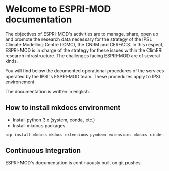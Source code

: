 # Welcome to ESPRI-MOD documentation

The objectives of ESPRI-MOD's activities are to manage, share, open up and promote the research
 data necessary for the strategy of the IPSL Climate Modelling Centre (ICMC), the CNRM and 
 CERFACS. In this respect, ESPRI-MOD is in charge of the strategy for these issues within the 
 ClimERI research infrastructure. The challenges facing ESPRI-MOD are of several kinds.

You will find below the documented operational procedures of the services operated by the 
IPSL's ESPRI-MOD team. These procedures apply to IPSL environement.

The documentation is written in english.

## How to install mkdocs environment

* Install python 3.x (system, conda, etc.)
* Install mkdocs packages

```
pip install mkdocs mkdocs-extensions pymdown-extensions mkdocs-cinder
```

## Continuous Integration

ESPRI-MOD's documentation is continuously built on git pushes.